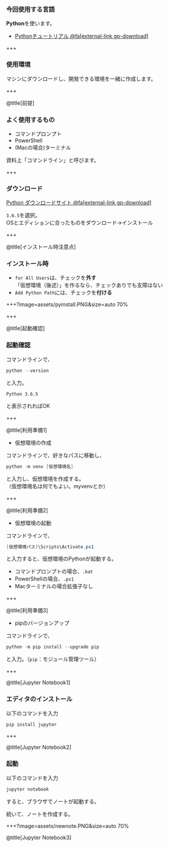 ### 今回使用する言語
**Python**を使います。
* [Pythonチュートリアル @fa[external-link gp-download]](https://docs.python.jp/3/tutorial/index.html)

+++

### 使用環境
マシンにダウンロードし、開発できる環境を一緒に作成します。

+++

@title[前提]
### よく使用するもの

* コマンドプロンプト
* PowerShell
* (Macの場合)ターミナル

資料上「コマンドライン」と呼びます。

+++

### ダウンロード
[Python ダウンロードサイト @fa[external-link gp-download]](https://www.python.org/downloads/release/python-365/)

`3.6.5`を選択。  
OSとエディションに合ったものをダウンロード→インストール

+++

@title[インストール時注意点]

### インストール時

* `for All Users`は、チェックを**外す**  
「仮想環境（後述）」を作るなら、チェックありでも支障はない
* `Add Python Path`には、チェックを**付ける**

+++?image=assets/pyinstall.PNG&size=auto 70%

+++

@title[起動確認]

### 起動確認
コマンドラインで、

```ps1
python --version
```

と入力。

```
Python 3.6.5
```

と表示されればOK

+++

@title[利用準備1]

* 仮想環境の作成

コマンドラインで、好きなパスに移動し、

```ps1
python -m venv [仮想環境名]
```

と入力し、仮想環境を作成する。  
（仮想環境名は何でもよい。myvenvとか）  

+++

@title[利用準備2]

* 仮想環境の起動

コマンドラインで、

```ps1
[仮想環境パス]\Scripts\Activate.ps1
```

と入力すると、仮想環境のPythonが起動する。  

* コマンドプロンプトの場合、`.bat`
* PowerShellの場合、`.ps1`
* Macターミナルの場合拡張子なし

+++

@title[利用準備3]

* pipのバージョンアップ  

コマンドラインで、

```ps1
python -m pip install --upgrade pip
```

と入力。（`pip`：モジュール管理ツール）

+++

@title[Jupyter Notebook1]
### エディタのインストール
以下のコマンドを入力

```ps1
pip install jupyter
```

+++

@title[Jupyter Notebook2]

### 起動

以下のコマンドを入力

```ps1
jupyter notebook
```

すると、ブラウザでノートが起動する。

続いて、ノートを作成する。

+++?image=assets/newnote.PNG&size=auto 70%

@title[Jupyter Notebook3]
